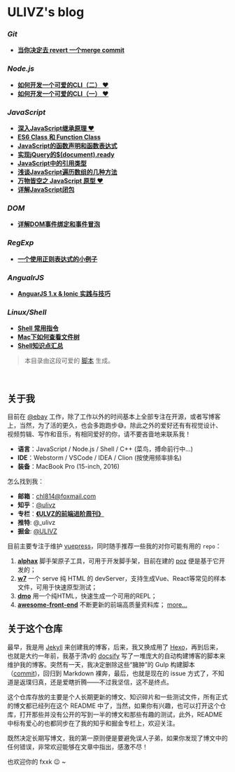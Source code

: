 # ULIVZ's blog

<!--START-->

### _Git_

- [**当你决定去 revert 一个merge commit**](https://github.com/ulivz/blog/issues/19)

### _Node.js_

- [**如何开发一个可爱的CLI（二） ❤**](https://github.com/ulivz/blog/issues/18)
- [**如何开发一个可爱的CLI（一） ❤**](https://github.com/ulivz/blog/issues/17)

### _JavaScript_

- [**深入JavaScript继承原理 ❤**](https://github.com/ulivz/blog/issues/16)
- [**ES6 Class 和 Function Class**](https://github.com/ulivz/blog/issues/15)
- [**JavaScript的函数声明和函数表达式**](https://github.com/ulivz/blog/issues/14)
- [**实现jQuery的$(document).ready**](https://github.com/ulivz/blog/issues/13)
- [**JavaScript中的引用类型**](https://github.com/ulivz/blog/issues/12)
- [**浅谈JavaScript遍历数组的几种方法**](https://github.com/ulivz/blog/issues/11)
- [**万物皆空之 JavaScript 原型 ❤**](https://github.com/ulivz/blog/issues/10)
- [**详解JavaScript闭包**](https://github.com/ulivz/blog/issues/7)

### _DOM_

- [**详解DOM事件绑定和事件冒泡**](https://github.com/ulivz/blog/issues/9)

### _RegExp_

- [**一个使用正则表达式的小例子**](https://github.com/ulivz/blog/issues/8)

### _AngualrJS_

- [**AnguarJS 1.x & Ionic 实践与技巧**](https://github.com/ulivz/blog/issues/6)

### _Linux/Shell_

- [**Shell 常用指令**](https://github.com/ulivz/blog/issues/5)
- [**Mac下如何查看文件树**](https://github.com/ulivz/blog/issues/4)
- [**Shell知识点汇总**](https://github.com/ulivz/blog/issues/3)

<!--END-->

> 本目录由这段可爱的 [脚本](./index.js) 生成。

<br>

## 关于我

目前在 [@ebay](https://github.com/eBay) 工作，除了工作以外的时间基本上全部专注在开源，或者写博客上，当然，为了活的更久，也会多跑跑步😅。除此之外的爱好还有有视觉设计、视频剪辑、写作和音乐，有相同爱好的你，请不要吝啬地来联系我！

- **语言**：JavaScript / Node.js / Shell / C++ (菜鸟，搏命前行中...)
- **IDE**：Webstorm / VSCode / IDEA / Clion (按使用频率排名)
- **装备**：MacBook Pro (15-inch, 2016)

怎么找到我：

- **邮箱**：chl814@foxmail.com
- **知乎**：[@ulivz](https://www.zhihu.com/people/chen-hao-li-3/activities)
- **专栏**：[**《ULVZ的前端进阶周刊》**](https://zhuanlan.zhihu.com/c_170301607)
- **推特**: @_ulivz
- **掘金**: [@ULIVZ](https://juejin.im/user/58d75f5b61ff4b006ccd9b83)

目前主要专注于维护 [vuepress](https://github.com/vuejs/vuepress)，同时随手推荐一些我的对你可能有用的 `repo`：

1. [**alphax**](https://github.com/ulivz/alphax) 脚手架原子工具，可用于开发脚手架，目前在建的 [poz](https://github.com/ulivz/poz) 便是基于它开发的；
2. [**w7**](https://github.com/ulivz/w7) 一个 serve 纯 HTML 的 devServer，支持生成Vue、React等常见的样本文件，可用于快速原型测试；
3. [**dmo**](https://github.com/ulivz/dmo) 用一个纯HTML，快速生成一个可用的REPL；
4. [**awesome-front-end**](https://github.com/ulivz/awesome-front-end) 不断更新的前端高质量资料库；
[more...](https://github.com/ulivz?tab=repositories)

## 关于这个仓库

最早，我是用 [Jekyll](https://github.com/jekyll/jekyll) 来创建我的博客，后来，我又换成用了 [Hexo](https://github.com/hexojs/hexo)，再到后来，也就是大约一年前，我基于清v的 [docsify](https://github.com/QingWei-Li/docsify) 写了一堆庞大的自动构建博客的脚本来维护我的博客。突然有一天，我决定删除这些“臃肿”的 Gulp 构建脚本（[commit](https://github.com/ulivz/blog/commit/d0d5bdf916aa59df8df1f7c07b97198385371013))，回归到 Markdown 裸奔，最后，也就是现在的 issue 方式了，不知道是返璞归真，还是爱瞎折腾——不过我坚信，这不是终点。

这个仓库存放的主要是个人长期更新的博文、知识碎片和一些测试文件，所有正式的博文都已经列在这个 README 中了，当然，如果你有兴趣，也可以打开这个仓库，打开那些并没有公开的写到一半的博文和那些有趣的测试，此外，README 中标有爱心的也都同步在了我的知乎和掘金专栏上，欢迎关注。

既然决定长期写博文，我的第一原则便是要避免误人子弟，如果你发现了博文中的任何错误，非常欢迎能够在文章中指出，感激不尽！

也欢迎你的 fxxk 😉 ~
